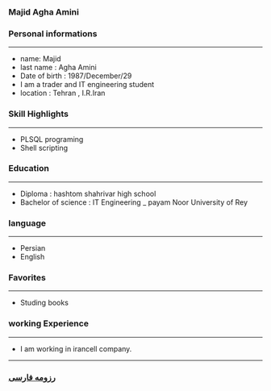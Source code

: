 
### Majid Agha Amini


### Personal informations

---
+ name: Majid
+ last name : Agha Amini
+ Date of birth : 1987/December/29
+ I am a trader and IT engineering student
+ location : Tehran , I.R.Iran


### Skill Highlights

---
+ PLSQL programing
+ Shell scripting


### Education

---
+ Diploma : hashtom shahrivar  high school
+ Bachelor of science : IT Engineering
_ payam Noor University of Rey 

### language

---
+ Persian
+ English

### Favorites

---
+ Studing books


### working Experience

---
+ I am working in irancell company.




--- 
### [رزومه فارسی](resume-fa.md)

